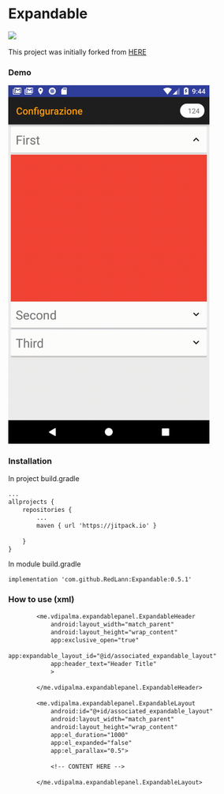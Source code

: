 # Expandable

[![](https://jitpack.io/v/RedLann/Expandable.svg)](https://jitpack.io/#RedLann/Expandable)

This project was initially forked from [HERE](https://github.com/cachapa/ExpandableLayout "HERE")

### Demo

<img src="https://raw.githubusercontent.com/RedLann/Expandable/master/images/demo.gif" width="408">

### Installation

In project build.gradle

	...
    allprojects {
        repositories {
            ...
            maven { url 'https://jitpack.io' }
    
        }
    }

In module build.gradle
    
    implementation 'com.github.RedLann:Expandable:0.5.1'

### How to use (xml)

            <me.vdipalma.expandablepanel.ExpandableHeader
                android:layout_width="match_parent"
                android:layout_height="wrap_content"
                app:exclusive_open="true"
                app:expandable_layout_id="@id/associated_expandable_layout"
                app:header_text="Header Title"
                >
    
            </me.vdipalma.expandablepanel.ExpandableHeader>
    
            <me.vdipalma.expandablepanel.ExpandableLayout
                android:id="@+id/associated_expandable_layout"
                android:layout_width="match_parent"
                android:layout_height="wrap_content"
                app:el_duration="1000"
                app:el_expanded="false"
                app:el_parallax="0.5">
    
                <!-- CONTENT HERE -->
    
            </me.vdipalma.expandablepanel.ExpandableLayout>
